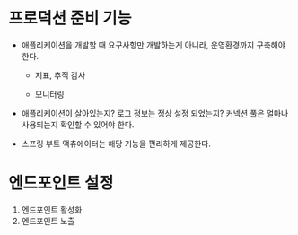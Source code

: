 # 프로덕션 준비 기능

- 애플리케이션을 개발할 때 요구사항만 개발하는게 아니라, 운영환경까지 구축해야한다.

  - 지표, 추적 감사

  - 모니터링

- 애플리케이션이 살아있는지? 로그 정보는 정상 설정 되었는지? 커넥션 풀은 얼마나 사용되는지 확인할 수 있어야 한다.

- 스프링 부트 액츄에이터는 해당 기능을 편리하게 제공한다.



# 엔드포인트 설정

1. 엔드포인트 활성화
2. 엔드포인트 노출



